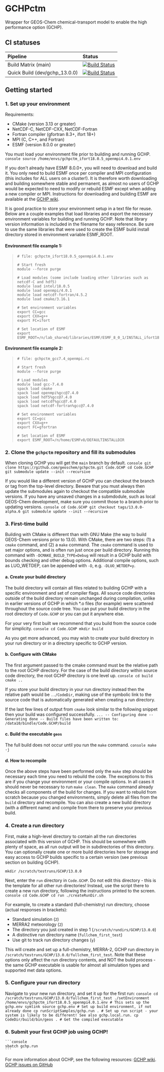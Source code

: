# GCHPctm
Wrapper for GEOS-Chem chemical-transport model to enable the high performance option (GCHP).

## CI statuses

Pipeline | Status
:---|:---
Build Matrix (main) | [![Build Status](https://dev.azure.com/geoschem/gchp_ctm/_apis/build/status/Build%20Matrix?branchName=main)](https://dev.azure.com/geoschem/gchp_ctm/_build/latest?definitionId=7&branchName=main)
Quick Build (dev/gchp_13.0.0) | [![Build Status](https://dev.azure.com/geoschem/gchp_ctm/_apis/build/status/Quick%20Build?branchName=dev%2Fgchp_13.0.0)](https://dev.azure.com/geoschem/gchp_ctm/_build/latest?definitionId=6&branchName=dev%2Fgchp_13.0.0)

## Getting started

### 1. Set up your environment
Requirements:
- CMake (version 3.13 or greater)
- NetCDF-C, NetCDF-CXX, NetCDF-Fortran
- Fortran compiler (gfortran 8.3+, ifort 18+)
- MPI (C, C++, and Fortran)
- ESMF (version 8.0.0 or greater)

You must load your environment file prior to building and running GCHP.
    ```console
    source /home/envs/gchpctm_ifort18.0.5_openmpi4.0.1.env
    ```

If you don't already have ESMF 8.0.0+, you will need to download and build it. You only need to build ESMF once per compiler and MPI configuration (this includes for ALL users on a cluster!). It is therefore worth downloading and building somewhere stable and permanent, as almost no users of GCHP would be expected to need to modify or rebuild ESMF except when adding a new compiler or MPI. Instructions for downloading and building ESMF are available at the [GCHP wiki](http://wiki.seas.harvard.edu/geos-chem/index.php/GCHP_Hardware_and_Software_Requirements).

It is good practice to store your environment setup in a text file for reuse. Below are a couple examples that load libraries and export the necessary environment variables for building and running GCHP. Note that library version information is included in the filename for easy reference. Be sure to use the same libraries that were used to create the ESMF build install directory stored in environment variable ESMF_ROOT.

#### Environment file example 1:
> ```
> # file: gchpctm_ifort18.0.5_openmpi4.0.1.env
> 
> # Start fresh
> module --force purge
>
> # Load modules (some include loading other libraries such as netcdf-C and hdf5)
> module load intel/18.0.5
> module load openmpi/4.0.1
> module load netcdf-fortran/4.5.2
> module load cmake/3.16.1
> 
> # Set environment variables
> export CC=gcc
> export CXX=g++
> export FC=ifort
>
> # Set location of ESMF
> export ESMF_ROOT=/n/lab_shared/libraries/ESMF/ESMF_8_0_1/INSTALL_ifort18_openmpi4
> ```

#### Environment file example 2:
> ```
> # file: gchpctm_gcc7.4_openmpi.rc
> 
> # Start fresh
> module --force purge
>
> # Load modules
> module load gcc-7.4.0
> spack load cmake
> spack load openmpi%gcc@7.4.0
> spack load hdf5%gcc@7.4.0
> spack load netcdf%gcc@7.4.0
> spack load netcdf-fortran%gcc@7.4.0
> 
> # Set environment variables
> export CC=gcc
> export CXX=g++
> export FC=gfortran
>
> # Set location of ESMF
> export ESMF_ROOT=/n/home/ESMFv8/DEFAULTINSTALLDIR
> ```


### 2. Clone the `gchpctm` repository and fill its submodules
When cloning GCHP you will get the `main` branch by default.
    ```console
    git clone https://github.com/geoschem/gchpctm.git Code.GCHP
    cd Code.GCHP
    git submodule update --init --recursive
    ```

If you would like a different version of GCHP you can checkout the branch or tag from the top-level directory. Beware that you must always then update the submodules again to checkout the compatible submodule versions. If you have any unsaved changes in a submdodule, such as local GEOS-Chem development, make sure you commit those to a branch prior to updating versions.
    ```console
    cd Code.GCHP
    git checkout tags/13.0.0-alpha.6
    git submodule update --init --recursive
    ```


### 3. First-time build

Building with CMake is different than with GNU Make (the way to build GEOS-Chem versions prior to 13.0). With CMake, there are two steps: (1) a `cmake` command, and (2) a `make` command. The `cmake` command is used to set major options, and is often run just once per build directory. Running this command with `-DCMAKE_BUILD_TYPE=Debug` will result in a GCHP build with bounds checking and other debug options. Additional compile options, such as LUO_WETDEP, can be appended with `-D`, e.g. `-DLUO_WETDEP=y`.

#### a. Create your build directory
The build directory will contain all files related to building GCHP with a specific environment and set of compiler flags. All source code directories outside of the build directory remain unchanged during compilation, unlike in earlier versions of GCHP in which *.o files (for example) were scattered throughout the source code tree. You can put your build directory in the root directory of `Code.GCHP` or you can put it anywhere else.

For your very first built we recommend that you build from the source code for simplicity. 
    ```console
    cd Code.GCHP
    mkdir build
    ```

As you get more advanced, you may wish to create your build directory in your run directory or in a directory specific to GCHP version.
    
#### b. Configure with CMake
  The first argument passed to the cmake command must be the relative path to the root GCHP directory. For the case of the build directory within source code directory, the root GCHP directory is one level up.
    ```console
    cd build
    cmake ..
    ```

If you store your build directory in your run directory instead then the relative path would be `../CodeDir`, making use of the symbolic link to the source code that is automatically generated when creating a run directory.

If the last few lines of output from `cmake` look similar to the following snippet then your build was configured successfully.
    ```
    ...
    -- Configuring done
    -- Generating done
    -- Build files have been written to: /data10/bindle/Code.GCHP/build
    ```

#### c. Build the executable `geos`
The full build does not occur until you run the `make` command.
    ```console
    make -j
    ```

#### d. How to recompile

Once the above steps have been performed only the `make` step should be necessary each time you need to rebuild the code. The exceptions to this are if you change your environment or your compile options. In all cases it should never be necessary to run `make clean`. The `make` command already checks all components of the build for changes. If you want to rebuild from scratch because you changed environments, simply delete all files from the `build` directory and recompile. You can also create a new build directory (with a different name) and compile from there to preserve your previous build.

### 4. Create a run directory

First, make a high-level directory to contain all the run directories associated with this version of GCHP. This should be somewhere with plenty of space, as all run output will be in subdirectories of this directory. You can optionally create one or more build directories here for storage and easy access to GCHP builds specific to a certain version (see previous section on building GCHP).

```
mkdir /scratch/testruns/GCHP/13.0.0
```

Next, enter the `run` directory in `Code.GCHP`. Do not edit this directory - this is the template for all other run directories! Instead, use the script there to create a new run directory, following the instructions printed to the screen.
    ```console
    cd Code.GCHP
    cd run
    ./createRunDir.sh
    ```

For example, to create a standard (full-chemistry) run directory, choose (actual responses in brackets):
 - Standard simulation (`2`)
 - MERRA2 meteorology (`2`)
 - The directory you just created in step 1 (`/scratch/rundirs/GCHP/13.0.0`)
 - A distinctive run directory name (`fullchem_first_test`)
 - Use git to track run directory changes (`y`)
 
This will create and set up a full-chemistry, MERRA-2, GCHP run directory in `/scratch/testruns/GCHP/13.0.0/fullchem_first_test`. Note that these options only affect the run directory contents, and NOT the build process - the same GCHP executable is usable for almost all simulation types and supported met data options.

### 5. Configure your run directory
Navigate to your new run directory, and set it up for the first run:
    ```console
    cd /scratch/testruns/GCHP/13.0.0/fullchem_first_test
    ./setEnvironment /home/envs/gchpctm_ifort18.0.5_openmpi4.0.1.env # This sets up the gchp.env symlink
    source gchp.env # Set up build environment, if not already done
    cp runScriptSamples/gchp.run . # Set up run script - your system is likely to be different! See also gchp.local.run.
    cp CodeDir/build/bin/geos . # Get the compiled executable
    ```

### 6. Submit your first GCHP job using GCHP!
    ```console
    sbatch gchp.run
    ```

For more information about GCHP, see the following resources:
[GCHP wiki](http://wiki.seas.harvard.edu/geos-chem/index.php/GCHP_Main_Page).
[GCHP issues on GitHub](https://github.com/geoschem/gchpctm/issues)

